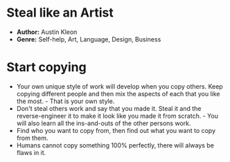 # Steal like an Artist
- **Author:** Austin Kleon
- **Genre:** Self-help, Art, Language, Design, Business

# Start copying
- Your own unique style of work will develop when you copy others. Keep copying different people and then mix the aspects of each that you like the most. - That is your own style.
- Don't steal others work and say that you made it. Steal it and the reverse-engineer it to make it look like you made it from scratch. - You will also learn all the ins-and-outs of the other persons work.
- Find who you want to copy from, then find out what you want to copy from them.
- Humans cannot copy something 100% perfectly, there will always be flaws in it.
